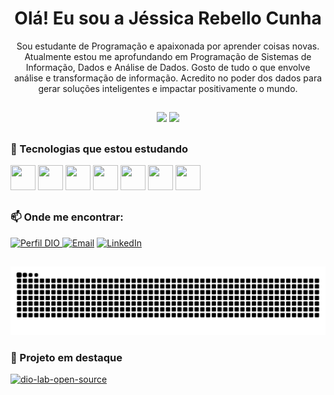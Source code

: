 <h1 align="center">Olá! Eu sou a Jéssica Rebello Cunha</h1>

<p align="center">
Sou estudante de Programação e apaixonada por aprender coisas novas.  
Atualmente estou me aprofundando em Programação de Sistemas de Informação, Dados e Análise de Dados.  
Gosto de tudo o que envolve análise e transformação de informação.  
Acredito no poder dos dados para gerar soluções inteligentes e impactar positivamente o mundo.
</p>

##

<!-- GitHub Stats e Linguagens -->
<div align="center">
  <img height="180em" src="https://github-readme-stats.vercel.app/api?username=jessica-re88&show_icons=true&theme=dracula&include_all_commits=true&count_private=true"/>
  <img height="180em" src="https://github-readme-stats.vercel.app/api/top-langs/?username=jessica-re88&layout=compact&langs_count=7&theme=dracula"/>
</div>

##

<!-- Tecnologias -->
### 🧠 Tecnologias que estou estudando

<div align="left">
  <a href="https://www.cplusplus.com/" target="_blank"><img src="https://cdn.jsdelivr.net/gh/devicons/devicon/icons/cplusplus/cplusplus-original.svg" width="40" height="40"/></a>
  <a href="https://www.w3schools.com/css/" target="_blank"><img src="https://cdn.jsdelivr.net/gh/devicons/devicon/icons/css3/css3-original-wordmark.svg" width="40" height="40"/></a>
  <a href="https://www.w3.org/html/" target="_blank"><img src="https://cdn.jsdelivr.net/gh/devicons/devicon/icons/html5/html5-original-wordmark.svg" width="40" height="40"/></a>
  <a href="https://www.mysql.com/" target="_blank"><img src="https://cdn.jsdelivr.net/gh/devicons/devicon/icons/mysql/mysql-original-wordmark.svg" width="40" height="40"/></a>
  <a href="https://www.python.org" target="_blank"><img src="https://cdn.jsdelivr.net/gh/devicons/devicon/icons/python/python-original.svg" width="40" height="40"/></a>
  <a href="https://git-scm.com/" target="_blank"><img src="https://cdn.jsdelivr.net/gh/devicons/devicon/icons/git/git-original.svg" width="40" height="40"/></a>
  <a href="https://github.com/" target="_blank"><img src="https://cdn.jsdelivr.net/gh/devicons/devicon/icons/github/github-original.svg" width="40" height="40"/></a>
</div>

##

<!-- Contatos -->
### 📫 Onde me encontrar:

<p>
  <a href="https://web.dio.me/users/jessica20rebello">
  <img src="https://img.shields.io/badge/-Meu%20Perfil%20na%20DIO-30A3DC?style=for-the-badge" alt="Perfil DIO" />
</a>
  <a href="mailto:Jessica20rebello@hotmail.com">
    <img src="https://img.shields.io/badge/Microsoft_Outlook-0078D4?style=for-the-badge&logo=microsoft-outlook&logoColor=white" alt="Email" ></a>
  <a href="https://www.linkedin.com/in/j%C3%A9ssica-rebello-6077001b6/">
  <img src="https://img.shields.io/badge/LinkedIn-0077B5?style=for-the-badge&logo=linkedin&logoColor=white" alt="LinkedIn" />
</a>

##

<!-- Snake Animation personalizada -->
![snake gif](https://github.com/jessica-re88/jessica-re88/blob/output/github-contribution-grid-snake.svg)


### 🔧 Projeto em destaque

<a href="https://github.com/jessica-re88/dio-lab-open-source">
  <img src="https://github-readme-stats.vercel.app/api/pin/?username=jessica-re88&repo=dio-lab-open-source&theme=dracula" alt="dio-lab-open-source" />
</a>

